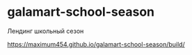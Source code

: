 # galamart-school-season
Лендинг школьный сезон

https://maximum454.github.io/galamart-school-season/build/